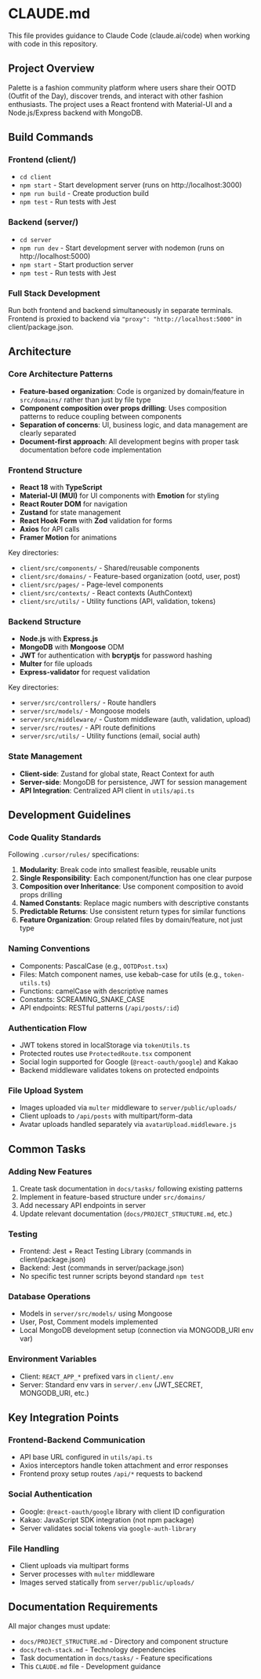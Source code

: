 # CLAUDE.md

This file provides guidance to Claude Code (claude.ai/code) when working with code in this repository.

## Project Overview

Palette is a fashion community platform where users share their OOTD (Outfit of the Day), discover trends, and interact with other fashion enthusiasts. The project uses a React frontend with Material-UI and a Node.js/Express backend with MongoDB.

## Build Commands

### Frontend (client/)
- `cd client`
- `npm start` - Start development server (runs on http://localhost:3000)
- `npm run build` - Create production build
- `npm test` - Run tests with Jest

### Backend (server/)
- `cd server` 
- `npm run dev` - Start development server with nodemon (runs on http://localhost:5000)
- `npm start` - Start production server
- `npm test` - Run tests with Jest

### Full Stack Development
Run both frontend and backend simultaneously in separate terminals. Frontend is proxied to backend via `"proxy": "http://localhost:5000"` in client/package.json.

## Architecture

### Core Architecture Patterns
- **Feature-based organization**: Code is organized by domain/feature in `src/domains/` rather than just by file type
- **Component composition over props drilling**: Uses composition patterns to reduce coupling between components
- **Separation of concerns**: UI, business logic, and data management are clearly separated
- **Document-first approach**: All development begins with proper task documentation before code implementation

### Frontend Structure
- **React 18** with **TypeScript**
- **Material-UI (MUI)** for UI components with **Emotion** for styling
- **React Router DOM** for navigation
- **Zustand** for state management
- **React Hook Form** with **Zod** validation for forms
- **Axios** for API calls
- **Framer Motion** for animations

Key directories:
- `client/src/components/` - Shared/reusable components
- `client/src/domains/` - Feature-based organization (ootd, user, post)
- `client/src/pages/` - Page-level components
- `client/src/contexts/` - React contexts (AuthContext)
- `client/src/utils/` - Utility functions (API, validation, tokens)

### Backend Structure
- **Node.js** with **Express.js**
- **MongoDB** with **Mongoose** ODM
- **JWT** for authentication with **bcryptjs** for password hashing
- **Multer** for file uploads
- **Express-validator** for request validation

Key directories:
- `server/src/controllers/` - Route handlers
- `server/src/models/` - Mongoose models
- `server/src/middleware/` - Custom middleware (auth, validation, upload)
- `server/src/routes/` - API route definitions
- `server/src/utils/` - Utility functions (email, social auth)

### State Management
- **Client-side**: Zustand for global state, React Context for auth
- **Server-side**: MongoDB for persistence, JWT for session management
- **API Integration**: Centralized API client in `utils/api.ts`

## Development Guidelines

### Code Quality Standards
Following `.cursor/rules/` specifications:

1. **Modularity**: Break code into smallest feasible, reusable units
2. **Single Responsibility**: Each component/function has one clear purpose  
3. **Composition over Inheritance**: Use component composition to avoid props drilling
4. **Named Constants**: Replace magic numbers with descriptive constants
5. **Predictable Returns**: Use consistent return types for similar functions
6. **Feature Organization**: Group related files by domain/feature, not just type

### Naming Conventions
- Components: PascalCase (e.g., `OOTDPost.tsx`)
- Files: Match component names, use kebab-case for utils (e.g., `token-utils.ts`)
- Functions: camelCase with descriptive names
- Constants: SCREAMING_SNAKE_CASE
- API endpoints: RESTful patterns (`/api/posts/:id`)

### Authentication Flow
- JWT tokens stored in localStorage via `tokenUtils.ts`
- Protected routes use `ProtectedRoute.tsx` component
- Social login supported for Google (`@react-oauth/google`) and Kakao
- Backend middleware validates tokens on protected endpoints

### File Upload System
- Images uploaded via `multer` middleware to `server/public/uploads/`
- Client uploads to `/api/posts` with multipart/form-data
- Avatar uploads handled separately via `avatarUpload.middleware.js`

## Common Tasks

### Adding New Features
1. Create task documentation in `docs/tasks/` following existing patterns
2. Implement in feature-based structure under `src/domains/`
3. Add necessary API endpoints in server
4. Update relevant documentation (`docs/PROJECT_STRUCTURE.md`, etc.)

### Testing
- Frontend: Jest + React Testing Library (commands in client/package.json)
- Backend: Jest (commands in server/package.json)
- No specific test runner scripts beyond standard `npm test`

### Database Operations
- Models in `server/src/models/` using Mongoose
- User, Post, Comment models implemented
- Local MongoDB development setup (connection via MONGODB_URI env var)

### Environment Variables
- Client: `REACT_APP_*` prefixed vars in `client/.env`
- Server: Standard env vars in `server/.env` (JWT_SECRET, MONGODB_URI, etc.)

## Key Integration Points

### Frontend-Backend Communication
- API base URL configured in `utils/api.ts`
- Axios interceptors handle token attachment and error responses
- Frontend proxy setup routes `/api/*` requests to backend

### Social Authentication
- Google: `@react-oauth/google` library with client ID configuration  
- Kakao: JavaScript SDK integration (not npm package)
- Server validates social tokens via `google-auth-library`

### File Handling
- Client uploads via multipart forms
- Server processes with `multer` middleware
- Images served statically from `server/public/uploads/`

## Documentation Requirements

All major changes must update:
- `docs/PROJECT_STRUCTURE.md` - Directory and component structure
- `docs/tech-stack.md` - Technology dependencies
- Task documentation in `docs/tasks/` - Feature specifications
- This `CLAUDE.md` file - Development guidance